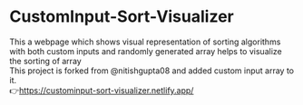 # CustomInput-Sort-Visualizer
This a webpage which shows visual representation of sorting algorithms with both custom inputs and randomly generated array helps to visualize the sorting of array<br>
This project is forked from @nitishgupta08 and added custom input array to it.<br>
👉https://custominput-sort-visualizer.netlify.app/

